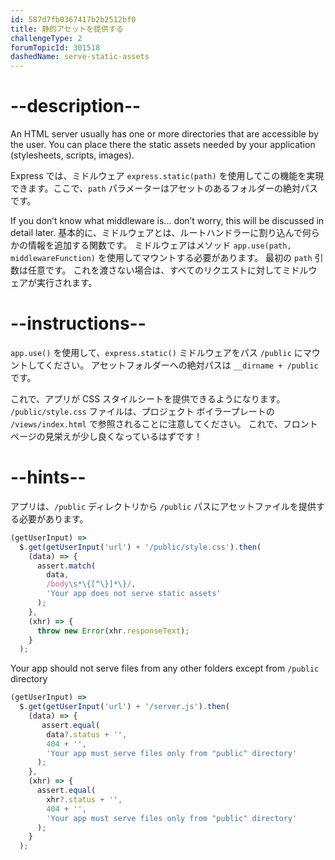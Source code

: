 ```yaml
---
id: 587d7fb0367417b2b2512bf0
title: 静的アセットを提供する
challengeType: 2
forumTopicId: 301518
dashedName: serve-static-assets
---
```


# --description--

An HTML server usually has one or more directories that are accessible by the user. You can place there the static assets needed by your application (stylesheets, scripts, images).

Express では、ミドルウェア `express.static(path)` を使用してこの機能を実現できます。ここで、`path` パラメーターはアセットのあるフォルダーの絶対パスです。

If you don’t know what middleware is... don’t worry, this will be discussed in detail later. 基本的に、ミドルウェアとは、ルートハンドラーに割り込んで何らかの情報を追加する関数です。 ミドルウェアはメソッド `app.use(path, middlewareFunction)` を使用してマウントする必要があります。 最初の `path` 引数は任意です。 これを渡さない場合は、すべてのリクエストに対してミドルウェアが実行されます。

# --instructions--

`app.use()` を使用して、`express.static()` ミドルウェアをパス `/public` にマウントしてください。 アセットフォルダーへの絶対パスは `__dirname + /public` です。

これで、アプリが CSS スタイルシートを提供できるようになります。 `/public/style.css` ファイルは、プロジェクト ボイラープレートの `/views/index.html` で参照されることに注意してください。 これで、フロントページの見栄えが少し良くなっているはずです！

# --hints--

アプリは、`/public` ディレクトリから `/public` パスにアセットファイルを提供する必要があります。

```js
(getUserInput) =>
  $.get(getUserInput('url') + '/public/style.css').then(
    (data) => {
      assert.match(
        data,
        /body\s*\{[^\}]*\}/,
        'Your app does not serve static assets'
      );
    },
    (xhr) => {
      throw new Error(xhr.responseText);
    }
  );
```

Your app should not serve files from any other folders except from `/public` directory

```js
(getUserInput) =>
  $.get(getUserInput('url') + '/server.js').then(
    (data) => {
       assert.equal(
        data?.status + '',
        404 + '',
        'Your app must serve files only from "public" directory'
      );
    },
    (xhr) => {
      assert.equal(
        xhr?.status + '',
        404 + '',
        'Your app must serve files only from "public" directory'
      );
    }
  );
```

